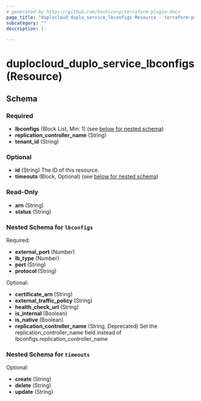```yaml
---
# generated by https://github.com/hashicorp/terraform-plugin-docs
page_title: "duplocloud_duplo_service_lbconfigs Resource - terraform-provider-duplocloud"
subcategory: ""
description: |-
  
---
```


# duplocloud_duplo_service_lbconfigs (Resource)





<!-- schema generated by tfplugindocs -->
## Schema

### Required

- **lbconfigs** (Block List, Min: 1) (see [below for nested schema](#nestedblock--lbconfigs))
- **replication_controller_name** (String)
- **tenant_id** (String)

### Optional

- **id** (String) The ID of this resource.
- **timeouts** (Block, Optional) (see [below for nested schema](#nestedblock--timeouts))

### Read-Only

- **arn** (String)
- **status** (String)

<a id="nestedblock--lbconfigs"></a>
### Nested Schema for `lbconfigs`

Required:

- **external_port** (Number)
- **lb_type** (Number)
- **port** (String)
- **protocol** (String)

Optional:

- **certificate_arn** (String)
- **external_traffic_policy** (String)
- **health_check_url** (String)
- **is_internal** (Boolean)
- **is_native** (Boolean)
- **replication_controller_name** (String, Deprecated) Set the replication_controller_name field instead of lbconfigs.replication_controller_name


<a id="nestedblock--timeouts"></a>
### Nested Schema for `timeouts`

Optional:

- **create** (String)
- **delete** (String)
- **update** (String)


